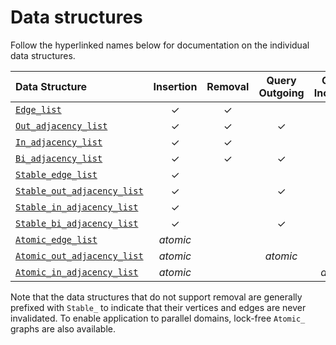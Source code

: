 
# Data structures

Follow the hyperlinked names below for documentation on the individual data structures.

| Data Structure              | Insertion | Removal | Query Outgoing | Query Incoming |
|:--------------------------- |:---------:|:-------:|:--------------:|:--------------:|
| [`Edge_list`](Edge_list.md) | ✓         | ✓       |                |                |
| [`Out_adjacency_list`](Out_adjacency_list.md)        | ✓         | ✓       | ✓              |                |
| [`In_adjacency_list`](In_adjacency_list.md)         | ✓         | ✓       |                | ✓              |
| [`Bi_adjacency_list`](Bi_adjacency_list.md)         | ✓         | ✓       | ✓              | ✓              |
| [`Stable_edge_list`](Stable_edge_list.md)          | ✓         |         |                |                |
| [`Stable_out_adjacency_list`](Stable_out_adjacency_list.md) | ✓         |         | ✓              |                |
| [`Stable_in_adjacency_list`](Stable_in_adjacency_list.md)  | ✓         |         |                | ✓              |
| [`Stable_bi_adjacency_list`](Stable_bi_adjacency_list.md)  | ✓         |         | ✓              | ✓              |
| [`Atomic_edge_list`](Atomic_edge_list.md)          | _atomic_  |         |                |                |
| [`Atomic_out_adjacency_list`](Atomic_out_adjacency_list.md) | _atomic_  |         | _atomic_       |                |
| [`Atomic_in_adjacency_list`](Atomic_in_adjacency_list.md) | _atomic_  |         |                | _atomic_       |

Note that the data structures that do not support removal are generally prefixed with `Stable_` to indicate that their vertices and edges are never invalidated.  To enable application to parallel domains, lock-free `Atomic_` graphs are also available.
